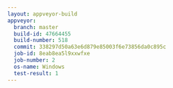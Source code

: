 ```yaml
---
layout: appveyor-build
appveyor:
  branch: master
  build-id: 47664455
  build-number: 518
  commit: 338297d50a63e6d879e85003f6e73856da0c895c
  job-id: 8eab8ea5l9xxwfxe
  job-number: 2
  os-name: Windows
  test-result: 1
---
```


